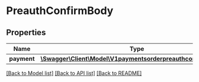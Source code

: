 # PreauthConfirmBody

## Properties
Name | Type | Description | Notes
------------ | ------------- | ------------- | -------------
**payment** | [**\Swagger\Client\Model\V1paymentsorderpreauthconfirmPayment**](V1paymentsorderpreauthconfirmPayment.md) |  | [optional] 

[[Back to Model list]](../../README.md#documentation-for-models) [[Back to API list]](../../README.md#documentation-for-api-endpoints) [[Back to README]](../../README.md)

